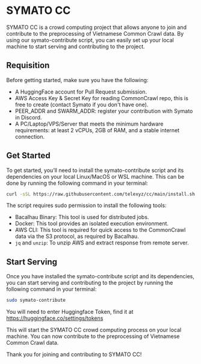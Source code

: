 # SYMATO CC
SYMATO CC is a crowd computing project that allows anyone to join and contribute to the preprocessing of Vietnamese Common Crawl data. By using our symato-contribute script, you can easily set up your local machine to start serving and contributing to the project.

## Requisition

Before getting started, make sure you have the following:

- A HuggingFace account for Pull Request submission.
- AWS Access Key & Secret Key for reading CommonCrawl repo, this is free to create (contact Symato if you don't have one).
- PEER_ADDR and SWARM_ADDR: register your contribution with Symato in Discord.
- A PC/Laptop/VPS/Server that meets the minimum hardware requirements: at least 2 vCPUs, 2GB of RAM, and a stable internet connection.

## Get Started
To get started, you’ll need to install the symato-contribute script and its dependencies on your local Linux/MacOS or WSL machine. This can be done by running the following command in your terminal:

```bash
curl -sSL https://raw.githubusercontent.com/telexyz/cc/main/install.sh | sudo bash
```

The script requires sudo permission to install the following tools:

- Bacalhau Binary: This tool is used for distributed jobs.
- Docker: This tool provides an isolated execution environment.
- AWS CLI: This tool is required for quick access to the CommonCrawl data via the S3 protocol, as required by Bacalhau.
- `jq` and `unzip`: To unzip AWS and extract response from remote server.

## Start Serving
Once you have installed the symato-contribute script and its dependencies, you can start serving and contributing to the project by running the following command in your terminal:

```bash
sudo symato-contribute
```

You will need to enter Huggingface Token, find it at https://huggingface.co/settings/tokens

This will start the SYMATO CC crowd computing process on your local machine. You can now contribute to the preprocessing of Vietnamese Common Crawl data.

Thank you for joining and contributing to SYMATO CC!
